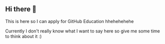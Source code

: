 ## Hi there 👋

This is here so I can apply for GitHub Education hhehehehehe

Currently I don't really know what I want to say here so give me some time to think about it :) 


<!--
**AdrielLoh/AdrielLoh** is a ✨ _special_ ✨ repository because its `README.md` (this file) appears on your GitHub profile.

Here are some ideas to get you started:

- 🔭 I’m currently working on ...
- 🌱 I’m currently learning ...
- 👯 I’m looking to collaborate on ...
- 🤔 I’m looking for help with ...
- 💬 Ask me about ...
- 📫 How to reach me: ...
- 😄 Pronouns: ...
- ⚡ Fun fact: ...
-->
